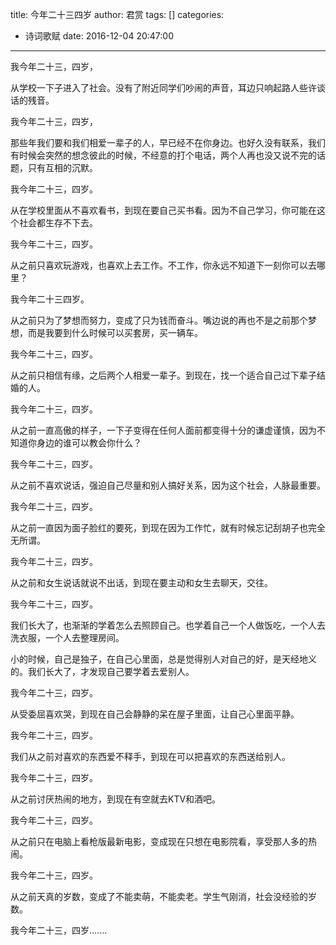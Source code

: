 title: 今年二十三四岁
author: 君赏
tags: []
categories:
  - 诗词歌赋
date: 2016-12-04 20:47:00
---
我今年二十三，四岁，

从学校一下子进入了社会。没有了附近同学们吵闹的声音，耳边只响起路人些许谈话的残音。

我今年二十三，四岁，

那些年我们要和我们相爱一辈子的人，早已经不在你身边。也好久没有联系，我们有时候会突然的想念彼此的时候，不经意的打个电话，两个人再也没又说不完的话题，只有互相的沉默。

我今年二十三，四岁。

从在学校里面从不喜欢看书，到现在要自己买书看。因为不自己学习，你可能在这个社会都生存不下去。

我今年二十三，四岁。

从之前只喜欢玩游戏，也喜欢上去工作。不工作，你永远不知道下一刻你可以去哪里？

我今年二十三四岁。

从之前只为了梦想而努力，变成了只为钱而奋斗。嘴边说的再也不是之前那个梦想，而是我要到什么时候可以买套房，买一辆车。

我今年二十三，四岁。

从之前只相信有缘，之后两个人相爱一辈子。到现在，找一个适合自己过下辈子结婚的人。

我今年二十三，四岁。

从之前一直高傲的样子，一下子变得在任何人面前都变得十分的谦虚谨慎，因为不知道你身边的谁可以教会你什么？

我今年二十三，四岁。

从之前不喜欢说话，强迫自己尽量和别人搞好关系，因为这个社会，人脉最重要。

我今年二十三，四岁。

从之前一直因为面子脸红的要死，到现在因为工作忙，就有时候忘记刮胡子也完全无所谓。

我今年二十三，四岁。

从之前和女生说话就说不出话，到现在要主动和女生去聊天，交往。

我今年二十三，四岁。

我们长大了，也渐渐的学着怎么去照顾自己。也学着自己一个人做饭吃，一个人去洗衣服，一个人去整理房间。

小的时候，自己是独子，在自己心里面，总是觉得别人对自己的好，是天经地义的。我们长大了，才发现自己要学着去爱别人。

我今年二十三，四岁。

从受委屈喜欢哭，到现在自己会静静的呆在屋子里面，让自己心里面平静。

我今年二十三，四岁。

我们从之前对喜欢的东西爱不释手，到现在可以把喜欢的东西送给别人。

我今年二十三，四岁。

从之前讨厌热闹的地方，到现在有空就去KTV和酒吧。

我今年二十三，四岁。

从之前只在电脑上看枪版最新电影，变成现在只想在电影院看，享受那人多的热闹。

我今年二十三，四岁。

从之前天真的岁数，变成了不能卖萌，不能卖老。学生气刚消，社会没经验的岁数。

我今年二十三，四岁....... 

